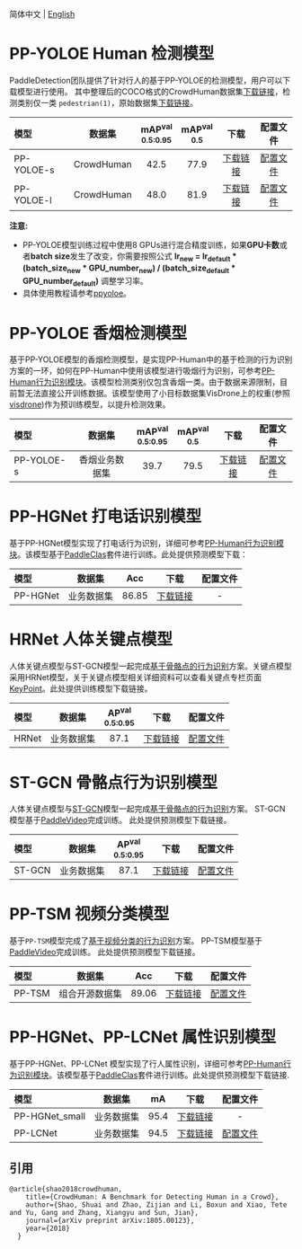 简体中文 | [English](README.md)

# PP-YOLOE Human 检测模型

PaddleDetection团队提供了针对行人的基于PP-YOLOE的检测模型，用户可以下载模型进行使用。
其中整理后的COCO格式的CrowdHuman数据集[下载链接](https://bj.bcebos.com/v1/paddledet/data/crowdhuman.zip)，检测类别仅一类 `pedestrian(1)`，原始数据集[下载链接](http://www.crowdhuman.org/download.html)。

|    模型   |  数据集  | mAP<sup>val<br>0.5:0.95 | mAP<sup>val<br>0.5 |  下载  | 配置文件 |
|:---------|:-------:|:------:|:------:| :----: | :------:|
|PP-YOLOE-s|   CrowdHuman   |  42.5  |  77.9  | [下载链接](https://paddledet.bj.bcebos.com/models/ppyoloe_crn_s_36e_crowdhuman.pdparams) | [配置文件](./ppyoloe_crn_s_36e_crowdhuman.yml) |
|PP-YOLOE-l|   CrowdHuman   |  48.0  |  81.9  | [下载链接](https://paddledet.bj.bcebos.com/models/ppyoloe_crn_l_36e_crowdhuman.pdparams) | [配置文件](./ppyoloe_crn_l_36e_crowdhuman.yml) |


**注意:**
- PP-YOLOE模型训练过程中使用8 GPUs进行混合精度训练，如果**GPU卡数**或者**batch size**发生了改变，你需要按照公式 **lr<sub>new</sub> = lr<sub>default</sub> * (batch_size<sub>new</sub> * GPU_number<sub>new</sub>) / (batch_size<sub>default</sub> * GPU_number<sub>default</sub>)** 调整学习率。
- 具体使用教程请参考[ppyoloe](../ppyoloe#getting-start)。


# PP-YOLOE 香烟检测模型
基于PP-YOLOE模型的香烟检测模型，是实现PP-Human中的基于检测的行为识别方案的一环，如何在PP-Human中使用该模型进行吸烟行为识别，可参考[PP-Human行为识别模块](../../deploy/pipeline/docs/tutorials/pphuman_action.md)。该模型检测类别仅包含香烟一类。由于数据来源限制，目前暂无法直接公开训练数据。该模型使用了小目标数据集VisDrone上的权重(参照[visdrone](../visdrone))作为预训练模型，以提升检测效果。

|    模型   |  数据集  | mAP<sup>val<br>0.5:0.95 |  mAP<sup>val<br>0.5 | 下载  | 配置文件 |
|:---------|:-------:|:------:|:------:| :----: | :------:|
| PP-YOLOE-s | 香烟业务数据集 |  39.7 | 79.5 |[下载链接](https://bj.bcebos.com/v1/paddledet/models/pipeline/ppyoloe_crn_s_80e_smoking_visdrone.pdparams) | [配置文件](./ppyoloe_crn_s_80e_smoking_visdrone.yml) |

# PP-HGNet 打电话识别模型
基于PP-HGNet模型实现了打电话行为识别，详细可参考[PP-Human行为识别模块](../../deploy/pipeline/docs/tutorials/pphuman_action.md)。该模型基于[PaddleClas](https://github.com/PaddlePaddle/PaddleClas/blob/develop/docs/zh_CN/models/PP-HGNet.md#3.3)套件进行训练。此处提供预测模型下载：

|    模型   |  数据集  | Acc | 下载  | 配置文件 |
|:---------|:-------:|:------:| :----: | :------:|
| PP-HGNet | 业务数据集 |  86.85 |[下载链接](https://bj.bcebos.com/v1/paddledet/models/pipeline/PPHGNet_tiny_calling_halfbody.zip) | - |

# HRNet 人体关键点模型
人体关键点模型与ST-GCN模型一起完成[基于骨骼点的行为识别](../../deploy/pipeline/docs/tutorials/pphuman_action.md)方案。关键点模型采用HRNet模型，关于关键点模型相关详细资料可以查看关键点专栏页面[KeyPoint](../keypoint/README.md)。此处提供训练模型下载链接。

|    模型   |  数据集  | AP<sup>val<br>0.5:0.95 | 下载  | 配置文件 |
|:---------|:-------:|:------:| :----: | :------:|
| HRNet | 业务数据集 |  87.1 |[下载链接](https://bj.bcebos.com/v1/paddledet/models/pipeline/dark_hrnet_w32_256x192.pdparams) | [配置文件](./hrnet_w32_256x192.yml) |


# ST-GCN 骨骼点行为识别模型
人体关键点模型与[ST-GCN](https://arxiv.org/abs/1801.07455)模型一起完成[基于骨骼点的行为识别](../../deploy/pipeline/docs/tutorials/pphuman_action.md)方案。
ST-GCN模型基于[PaddleVideo](https://github.com/PaddlePaddle/PaddleVideo/blob/develop/applications/PPHuman)完成训练。
此处提供预测模型下载链接。

|    模型   |  数据集  | AP<sup>val<br>0.5:0.95 | 下载  | 配置文件 |
|:---------|:-------:|:------:| :----: | :------:|
| ST-GCN | 业务数据集 |  87.1 |[下载链接](https://bj.bcebos.com/v1/paddledet/models/pipeline/STGCN.zip) | [配置文件](https://github.com/PaddlePaddle/PaddleVideo/blob/develop/applications/PPHuman/configs/stgcn_pphuman.yaml) |

# PP-TSM 视频分类模型
基于`PP-TSM`模型完成了[基于视频分类的行为识别](../../deploy/pipeline/docs/tutorials/pphuman_action.md)方案。
PP-TSM模型基于[PaddleVideo](https://github.com/PaddlePaddle/PaddleVideo/tree/develop/applications/FightRecognition)完成训练。
此处提供预测模型下载链接。

|    模型   |  数据集  | Acc | 下载  | 配置文件 |
|:---------|:-------:|:------:| :----: | :------:|
| PP-TSM | 组合开源数据集 |  89.06 |[下载链接](https://videotag.bj.bcebos.com/PaddleVideo-release2.3/ppTSM_fight.zip) | [配置文件](https://github.com/PaddlePaddle/PaddleVideo/tree/develop/applications/FightRecognition/pptsm_fight_frames_dense.yaml) |

# PP-HGNet、PP-LCNet 属性识别模型
基于PP-HGNet、PP-LCNet 模型实现了行人属性识别，详细可参考[PP-Human行为识别模块](../../deploy/pipeline/docs/tutorials/pphuman_attribute.md)。该模型基于[PaddleClas](https://github.com/PaddlePaddle/PaddleClas/blob/develop/docs/zh_CN/models/PP-LCNet.md)套件进行训练。此处提供预测模型下载链接.

|    模型   |  数据集  | mA | 下载  | 配置文件 |
|:---------|:-------:|:------:| :----: | :------:|
| PP-HGNet_small | 业务数据集 |  95.4 |[下载链接](https://bj.bcebos.com/v1/paddledet/models/pipeline/PPHGNet_small_person_attribute_954_infer.zip) | - |
| PP-LCNet | 业务数据集 |  94.5 |[下载链接](https://bj.bcebos.com/v1/paddledet/models/pipeline/PPLCNet_x1_0_person_attribute_945_infer.zip) | [配置文件](https://github.com/PaddlePaddle/PaddleClas/blob/develop/ppcls/configs/PULC/person_attribute/PPLCNet_x1_0.yaml) |


## 引用
```
@article{shao2018crowdhuman,
    title={CrowdHuman: A Benchmark for Detecting Human in a Crowd},
    author={Shao, Shuai and Zhao, Zijian and Li, Boxun and Xiao, Tete and Yu, Gang and Zhang, Xiangyu and Sun, Jian},
    journal={arXiv preprint arXiv:1805.00123},
    year={2018}
  }
```
